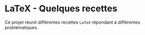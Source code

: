 LaTeX - Quelques recettes
=========================

Ce projet réunit différentes recettes `LaTeX` répondant à différentes problématiques.
